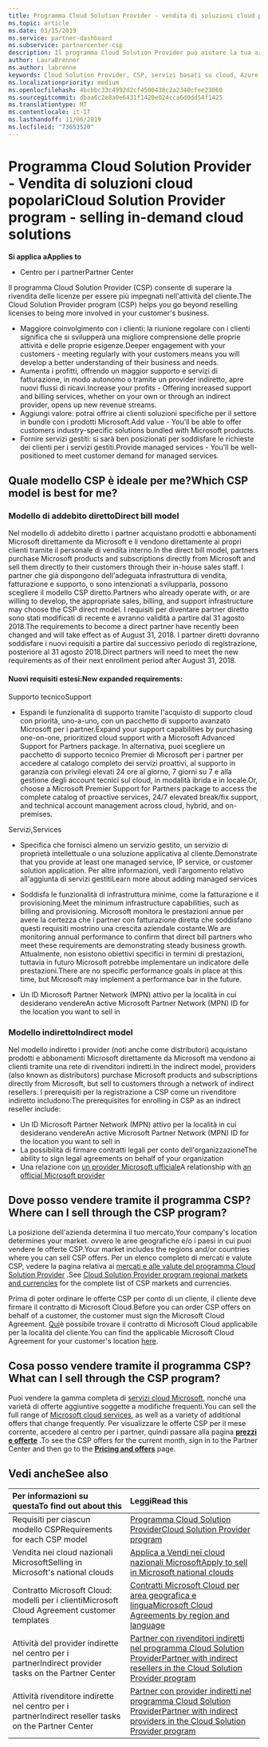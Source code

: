 ```yaml
---
title: Programma Cloud Solution Provider - vendita di soluzioni cloud popolari | Centro per i partner
ms.topic: article
ms.date: 03/15/2019
ms.service: partner-dashboard
ms.subservice: partnercenter-csp
description: Il programma Cloud Solution Provider può aiutare la tua azienda ad acquisire nuovi clienti e nuove competenze.
author: LauraBrenner
ms.author: labrenne
keywords: Cloud Solution Provider, CSP, servizi basati su cloud, Azure, Office 365, Dynamics, partner CSP, vendere in CSP, partner diretto, partner CSP diretto, rivenditore CSP indiretto, CSP diretto, CSP indiretto, modello diretto, modello indiretto, rivenditore indiretto, provider indiretto, provider, server di distribuzione, programma cloud solution provider
ms.localizationpriority: medium
ms.openlocfilehash: 4bcbbc33c4992d2cf4500438c2a2340cfee23060
ms.sourcegitcommit: dbaa6c2e8a0e6431f1420e024cca6d0dd54f1425
ms.translationtype: MT
ms.contentlocale: it-IT
ms.lasthandoff: 11/06/2019
ms.locfileid: "73653520"
---
```

# <a name="cloud-solution-provider-program---selling-in-demand-cloud-solutions"></a><span data-ttu-id="3f46b-104">Programma Cloud Solution Provider - Vendita di soluzioni cloud popolari</span><span class="sxs-lookup"><span data-stu-id="3f46b-104">Cloud Solution Provider program - selling in-demand cloud solutions</span></span> 

<span data-ttu-id="3f46b-105">**Si applica a**</span><span class="sxs-lookup"><span data-stu-id="3f46b-105">**Applies to**</span></span>

-  <span data-ttu-id="3f46b-106">Centro per i partner</span><span class="sxs-lookup"><span data-stu-id="3f46b-106">Partner Center</span></span>

<span data-ttu-id="3f46b-107">Il programma Cloud Solution Provider (CSP) consente di superare la rivendita delle licenze per essere più impegnati nell'attività del cliente.</span><span class="sxs-lookup"><span data-stu-id="3f46b-107">The Cloud Solution Provider program (CSP) helps you go beyond reselling licenses to being more involved in your customer's business.</span></span>
 
- <span data-ttu-id="3f46b-108">Maggiore coinvolgimento con i clienti: la riunione regolare con i clienti significa che si svilupperà una migliore comprensione delle proprie attività e delle proprie esigenze.</span><span class="sxs-lookup"><span data-stu-id="3f46b-108">Deeper engagement with your customers - meeting regularly with your customers means you will develop a better understanding of their business and needs.</span></span>
- <span data-ttu-id="3f46b-109">Aumenta i profitti, offrendo un maggior supporto e servizi di fatturazione, in modo autonomo o tramite un provider indiretto, apre nuovi flussi di ricavi.</span><span class="sxs-lookup"><span data-stu-id="3f46b-109">Increase your profits - Offering increased support and billing services, whether on your own or through an indirect provider, opens up new revenue streams.</span></span>  
- <span data-ttu-id="3f46b-110">Aggiungi valore: potrai offrire ai clienti soluzioni specifiche per il settore in bundle con i prodotti Microsoft.</span><span class="sxs-lookup"><span data-stu-id="3f46b-110">Add value - You'll be able to offer customers industry-specific solutions bundled with Microsoft products.</span></span>
- <span data-ttu-id="3f46b-111">Fornire servizi gestiti: si sarà ben posizionati per soddisfare le richieste dei clienti per i servizi gestiti.</span><span class="sxs-lookup"><span data-stu-id="3f46b-111">Provide managed services - You'll be well-positioned to meet customer demand for managed services.</span></span> 

## <a name="which-csp-model-is-best-for-me"></a><span data-ttu-id="3f46b-112">Quale modello CSP è ideale per me?</span><span class="sxs-lookup"><span data-stu-id="3f46b-112">Which CSP model is best for me?</span></span>

### <a name="direct-bill-model"></a><span data-ttu-id="3f46b-113">Modello di addebito diretto</span><span class="sxs-lookup"><span data-stu-id="3f46b-113">Direct bill model</span></span>

 <span data-ttu-id="3f46b-114">Nel modello di addebito diretto i partner acquistano prodotti e abbonamenti Microsoft direttamente da Microsoft e li vendono direttamente ai propri clienti tramite il personale di vendita interno.</span><span class="sxs-lookup"><span data-stu-id="3f46b-114">In the direct bill model, partners purchase Microsoft products and subscriptions directly from Microsoft and sell them directly to their customers through their in-house sales staff.</span></span> <span data-ttu-id="3f46b-115">I partner che già dispongono dell'adeguata infrastruttura di vendita, fatturazione e supporto, o sono intenzionati a svilupparla, possono scegliere il modello CSP diretto.</span><span class="sxs-lookup"><span data-stu-id="3f46b-115">Partners who already operate with, or are willing to develop, the appropriate sales, billing, and support infrastructure may choose the CSP direct model.</span></span> <span data-ttu-id="3f46b-116">I requisiti per diventare partner diretto sono stati modificati di recente e avranno validità a partire dal 31 agosto 2018.</span><span class="sxs-lookup"><span data-stu-id="3f46b-116">The requirements to become a direct partner have recently been changed and will take effect as of August 31, 2018.</span></span> <span data-ttu-id="3f46b-117">I partner diretti dovranno soddisfare i nuovi requisiti a partire dal successivo periodo di registrazione, posteriore al 31 agosto 2018.</span><span class="sxs-lookup"><span data-stu-id="3f46b-117">Direct partners will need to meet the new requirements as of their next enrollment period after August 31, 2018.</span></span>


#### <a name="new-expanded-requirements"></a><span data-ttu-id="3f46b-118">Nuovi requisiti estesi:</span><span class="sxs-lookup"><span data-stu-id="3f46b-118">New expanded requirements:</span></span>

<span data-ttu-id="3f46b-119">Supporto tecnico</span><span class="sxs-lookup"><span data-stu-id="3f46b-119">Support</span></span>
- <span data-ttu-id="3f46b-120">Espandi le funzionalità di supporto tramite l'acquisto di supporto cloud con priorità, uno-a-uno, con un pacchetto di supporto avanzato Microsoft per i partner.</span><span class="sxs-lookup"><span data-stu-id="3f46b-120">Expand your support capabilities by purchasing one-on-one, prioritized cloud support with a Microsoft Advanced Support for Partners package.</span></span> <span data-ttu-id="3f46b-121">In alternativa, puoi scegliere un pacchetto di supporto tecnico Premier di Microsoft per i partner per accedere al catalogo completo dei servizi proattivi, al supporto in garanzia con privilegi elevati 24 ore al giorno, 7 giorni su 7 e alla gestione degli account tecnici sul cloud, in modalità ibrida e in locale.</span><span class="sxs-lookup"><span data-stu-id="3f46b-121">Or, choose a Microsoft Premier Support for Partners package to access the complete catalog of proactive services, 24/7 elevated break/fix support, and technical account management across cloud, hybrid, and on-premises.</span></span> 

<span data-ttu-id="3f46b-122">Servizi,</span><span class="sxs-lookup"><span data-stu-id="3f46b-122">Services</span></span>

- <span data-ttu-id="3f46b-123">Specifica che fornisci almeno un servizio gestito, un servizio di proprietà intellettuale o una soluzione applicativa al cliente.</span><span class="sxs-lookup"><span data-stu-id="3f46b-123">Demonstrate that you provide at least one managed service, IP service, or customer solution application.</span></span> <span data-ttu-id="3f46b-124">Per altre informazioni, vedi l'argomento relativo all'aggiunta di servizi gestiti</span><span class="sxs-lookup"><span data-stu-id="3f46b-124">Learn more about adding managed services</span></span>

- <span data-ttu-id="3f46b-125">Soddisfa le funzionalità di infrastruttura minime, come la fatturazione e il provisioning.</span><span class="sxs-lookup"><span data-stu-id="3f46b-125">Meet the minimum infrastructure capabilities, such as billing and provisioning.</span></span>
<span data-ttu-id="3f46b-126">Microsoft monitora le prestazioni annue per avere la certezza che i partner con fatturazione diretta che soddisfano questi requisiti mostrino una crescita aziendale costante.</span><span class="sxs-lookup"><span data-stu-id="3f46b-126">We are monitoring annual performance to confirm that direct bill partners who meet these requirements are demonstrating steady business growth.</span></span> <span data-ttu-id="3f46b-127">Attualmente, non esistono obiettivi specifici in termini di prestazioni, tuttavia in futuro Microsoft potrebbe implementare un indicatore delle prestazioni.</span><span class="sxs-lookup"><span data-stu-id="3f46b-127">There are no specific performance goals in place at this time, but Microsoft may implement a performance bar in the future.</span></span> 

- <span data-ttu-id="3f46b-128">Un ID Microsoft Partner Network (MPN) attivo per la località in cui desiderano vendere</span><span class="sxs-lookup"><span data-stu-id="3f46b-128">An active Microsoft Partner Network (MPN) ID for the location you want to sell in</span></span>


### <a name="indirect-model"></a><span data-ttu-id="3f46b-129">Modello indiretto</span><span class="sxs-lookup"><span data-stu-id="3f46b-129">Indirect model</span></span>

<span data-ttu-id="3f46b-130">Nel modello indiretto i provider (noti anche come distributori) acquistano prodotti e abbonamenti Microsoft direttamente da Microsoft ma vendono ai clienti tramite una rete di rivenditori indiretti.</span><span class="sxs-lookup"><span data-stu-id="3f46b-130">In the indirect model, providers (also known as distributors) purchase Microsoft products and subscriptions directly from Microsoft, but sell to customers through a network of indirect resellers.</span></span> <span data-ttu-id="3f46b-131">I prerequisiti per la registrazione a CSP come un rivenditore indiretto includono:</span><span class="sxs-lookup"><span data-stu-id="3f46b-131">The prerequisites for enrolling in CSP as an indirect reseller include:</span></span>

- <span data-ttu-id="3f46b-132">Un ID Microsoft Partner Network (MPN) attivo per la località in cui desiderano vendere</span><span class="sxs-lookup"><span data-stu-id="3f46b-132">An active Microsoft Partner Network (MPN) ID for the location you want to sell in</span></span>
- <span data-ttu-id="3f46b-133">La possibilità di firmare contratti legali per conto dell'organizzazione</span><span class="sxs-lookup"><span data-stu-id="3f46b-133">The ability to sign legal agreements on behalf of your organization</span></span>
- <span data-ttu-id="3f46b-134">Una relazione con [un provider Microsoft ufficiale](https://partnercenter.microsoft.com/partner/find-a-provider)</span><span class="sxs-lookup"><span data-stu-id="3f46b-134">A relationship with [an official Microsoft provider](https://partnercenter.microsoft.com/partner/find-a-provider)</span></span>


## <a name="where-can-i-sell-through-the-csp-program"></a><span data-ttu-id="3f46b-135">Dove posso vendere tramite il programma CSP?</span><span class="sxs-lookup"><span data-stu-id="3f46b-135">Where can I sell through the CSP program?</span></span>

<span data-ttu-id="3f46b-136">La posizione dell'azienda determina il tuo mercato,</span><span class="sxs-lookup"><span data-stu-id="3f46b-136">Your company's location determines your market.</span></span> <span data-ttu-id="3f46b-137">ovvero le aree geografiche e/o i paesi in cui puoi vendere le offerte CSP.</span><span class="sxs-lookup"><span data-stu-id="3f46b-137">Your market includes the regions and/or countries where you can sell CSP offers.</span></span> <span data-ttu-id="3f46b-138">Per un elenco completo di mercati e valute CSP, vedere la pagina relativa ai [mercati e alle valute del programma Cloud Solution Provider](regional-authorization-overview.md) .</span><span class="sxs-lookup"><span data-stu-id="3f46b-138">See [Cloud Solution Provider program regional markets and currencies](regional-authorization-overview.md) for the complete list of CSP markets and currencies.</span></span>

<span data-ttu-id="3f46b-139">Prima di poter ordinare le offerte CSP per conto di un cliente, il cliente deve firmare il contratto di Microsoft Cloud.</span><span class="sxs-lookup"><span data-stu-id="3f46b-139">Before you can order CSP offers on behalf of a customer, the customer must sign the Microsoft Cloud Agreement.</span></span> <span data-ttu-id="3f46b-140">[Qui](agreements.md)è possibile trovare il contratto di Microsoft Cloud applicabile per la località del cliente.</span><span class="sxs-lookup"><span data-stu-id="3f46b-140">You can find the applicable Microsoft Cloud Agreement for your customer's location [here](agreements.md).</span></span>  

## <a name="what-can-i-sell-through-the-csp-program"></a><span data-ttu-id="3f46b-141">Cosa posso vendere tramite il programma CSP?</span><span class="sxs-lookup"><span data-stu-id="3f46b-141">What can I sell through the CSP program?</span></span>

<span data-ttu-id="3f46b-142">Puoi vendere la gamma completa di [servizi cloud Microsoft](https://partner.microsoft.com/cloud-solution-provider/products-and-services), nonché una varietà di offerte aggiuntive soggette a modifiche frequenti.</span><span class="sxs-lookup"><span data-stu-id="3f46b-142">You can sell the full range of [Microsoft cloud services](https://partner.microsoft.com/cloud-solution-provider/products-and-services), as well as a variety of additional offers that change frequently.</span></span> <span data-ttu-id="3f46b-143">Per visualizzare le offerte CSP per il mese corrente, accedere al centro per i partner, quindi passare alla pagina [**prezzi e offerte**](https://partnercenter.microsoft.com/pcv/sales) .</span><span class="sxs-lookup"><span data-stu-id="3f46b-143">To see the CSP offers for the current month, sign in to the Partner Center and then go to the [**Pricing and offers**](https://partnercenter.microsoft.com/pcv/sales) page.</span></span>

## <a name="see-also"></a><span data-ttu-id="3f46b-144">Vedi anche</span><span class="sxs-lookup"><span data-stu-id="3f46b-144">See also</span></span> 


|<span data-ttu-id="3f46b-145">**Per informazioni su questa**</span><span class="sxs-lookup"><span data-stu-id="3f46b-145">**To find out about this**</span></span>   |<span data-ttu-id="3f46b-146">**Leggi**</span><span class="sxs-lookup"><span data-stu-id="3f46b-146">**Read this**</span></span>   |
|:---------------------------|:--------------------|
|<span data-ttu-id="3f46b-147">Requisiti per ciascun modello CSP</span><span class="sxs-lookup"><span data-stu-id="3f46b-147">Requirements for each CSP model</span></span>   | [<span data-ttu-id="3f46b-148">Programma Cloud Solution Provider</span><span class="sxs-lookup"><span data-stu-id="3f46b-148">Cloud Solution Provider program</span></span>](https://partnercenter.microsoft.com/partner/cloud-solution-provider)|
|<span data-ttu-id="3f46b-149">Vendita nei cloud nazionali Microsoft</span><span class="sxs-lookup"><span data-stu-id="3f46b-149">Selling in Microsoft's national clouds</span></span>   | [<span data-ttu-id="3f46b-150">Applica a Vendi nei cloud nazionali Microsoft</span><span class="sxs-lookup"><span data-stu-id="3f46b-150">Apply to sell in Microsoft national clouds</span></span>](csp-national-clouds-overview.md)|
|<span data-ttu-id="3f46b-151">Contratto Microsoft Cloud: modelli per i clienti</span><span class="sxs-lookup"><span data-stu-id="3f46b-151">Microsoft Cloud Agreement customer templates</span></span>   |[<span data-ttu-id="3f46b-152">Contratti Microsoft Cloud per area geografica e lingua</span><span class="sxs-lookup"><span data-stu-id="3f46b-152">Microsoft Cloud Agreements by region and language</span></span>](agreements.md)|
|<span data-ttu-id="3f46b-153">Attività del provider indirette nel centro per i partner</span><span class="sxs-lookup"><span data-stu-id="3f46b-153">Indirect provider tasks on the Partner Center</span></span>  |[<span data-ttu-id="3f46b-154">Partner con rivenditori indiretti nel programma Cloud Solution Provider</span><span class="sxs-lookup"><span data-stu-id="3f46b-154">Partner with indirect resellers in the Cloud Solution Provider program</span></span>](indirect-provider-tasks-in-partner-center.md)|
|<span data-ttu-id="3f46b-155">Attività rivenditore indirette nel centro per i partner</span><span class="sxs-lookup"><span data-stu-id="3f46b-155">Indirect reseller tasks on the Partner Center</span></span>   |[<span data-ttu-id="3f46b-156">Partner con provider indiretti nel programma Cloud Solution Provider</span><span class="sxs-lookup"><span data-stu-id="3f46b-156">Partner with indirect providers in the Cloud Solution Provider program</span></span>](indirect-reseller-tasks-in-partner-center.md)|
